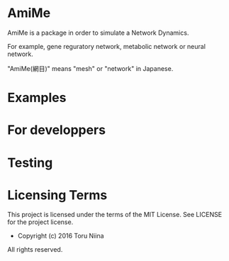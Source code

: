 AmiMe
====

AmiMe is a package in order to simulate a Network Dynamics.

For example, gene reguratory network, metabolic network or neural network.

"AmiMe(網目)" means "mesh" or "network" in Japanese.

# Examples

# For developpers

# Testing

# Licensing Terms
This project is licensed under the terms of the MIT License.
See LICENSE for the project license.

- Copyright (c) 2016 Toru Niina

All rights reserved.
